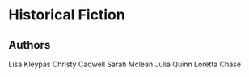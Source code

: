 # Historical Fiction

<h2> Authors </h2>

Lisa Kleypas
Christy Cadwell
Sarah Mclean
Julia Quinn
Loretta Chase
